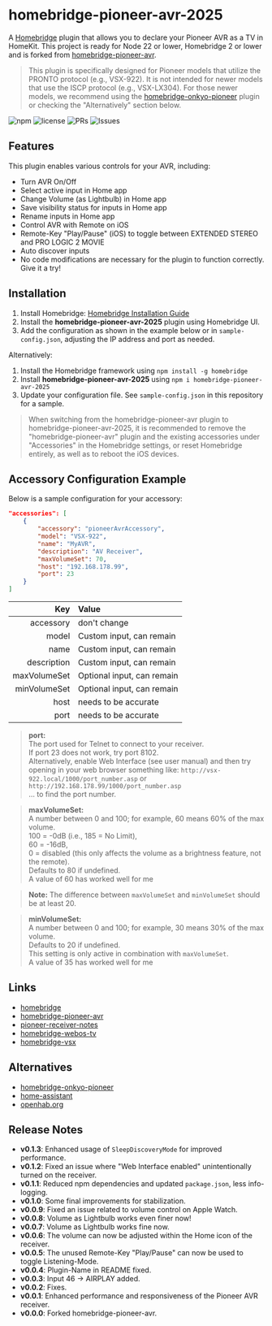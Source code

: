 # homebridge-pioneer-avr-2025

A [Homebridge](https://github.com/nfarina/homebridge) plugin that allows you to declare your Pioneer AVR as a TV in HomeKit. This project is ready for Node 22 or lower, Homebridge 2 or lower and is forked from [homebridge-pioneer-avr](https://github.com/kazcangi/homebridge-pioneer-avr).  

> This plugin is specifically designed for Pioneer models that utilize the PRONTO protocol (e.g., VSX-922). It is not intended for newer models that use the ISCP protocol (e.g., VSX-LX304). For those newer models, we recommend using the [homebridge-onkyo-pioneer](https://github.com/nitaybz/homebridge-onkyo-pioneer) plugin or checking the "Alternatively" section below.


![npm](https://img.shields.io/npm/v/homebridge-pioneer-avr-2025) ![license](https://img.shields.io/badge/license-MIT-blue) ![PRs](https://img.shields.io/github/issues-pr/holuspokus/homebridge-pioneer-avr-2025) ![Issues](https://img.shields.io/github/issues/holuspokus/homebridge-pioneer-avr-2025)




## Features

This plugin enables various controls for your AVR, including:

* Turn AVR On/Off
* Select active input in Home app
* Change Volume (as Lightbulb) in Home app
* Save visibility status for inputs in Home app
* Rename inputs in Home app
* Control AVR with Remote on iOS
* Remote-Key "Play/Pause" (iOS) to toggle between EXTENDED STEREO and PRO LOGIC 2 MOVIE
* Auto discover inputs
* No code modifications are necessary for the plugin to function correctly. Give it a try!




## Installation

1. Install Homebridge: [Homebridge Installation Guide](https://github.com/homebridge/homebridge/wiki)  
2. Install the **homebridge-pioneer-avr-2025** plugin using Homebridge UI.  
3. Add the configuration as shown in the example below or in `sample-config.json`, adjusting the IP address and port as needed.

Alternatively:
1. Install the Homebridge framework using `npm install -g homebridge`
2. Install **homebridge-pioneer-avr-2025** using `npm i homebridge-pioneer-avr-2025`
3. Update your configuration file. See `sample-config.json` in this repository for a sample.

> When switching from the homebridge-pioneer-avr plugin to homebridge-pioneer-avr-2025, it is recommended to remove the "homebridge-pioneer-avr" plugin and the existing accessories under "Accessories" in the Homebridge settings, or reset Homebridge entirely, as well as to reboot the iOS devices.




## Accessory Configuration Example

Below is a sample configuration for your accessory:

```json
"accessories": [
    {
        "accessory": "pioneerAvrAccessory",
        "model": "VSX-922",
        "name": "MyAVR",
        "description": "AV Receiver",
        "maxVolumeSet": 70,
        "host": "192.168.178.99",
        "port": 23
    }
]
```

|          Key | Value                      |
| -----------: | :------------------------- |
|    accessory | don't change               |
|        model | Custom input, can remain   |
|         name | Custom input, can remain   |
|  description | Custom input, can remain   |
| maxVolumeSet | Optional input, can remain |
| minVolumeSet | Optional input, can remain |
|         host | needs to be accurate       |
|         port | needs to be accurate       |

> **port:**  
> The port used for Telnet to connect to your receiver.  
> If port 23 does not work, try port 8102.  
> Alternatively, enable Web Interface (see user manual) and then try opening in your web browser something like:
> `http://vsx-922.local/1000/port_number.asp` or  
> `http://192.168.178.99/1000/port_number.asp`  
> ... to find the port number.

> **maxVolumeSet:**  
> A number between 0 and 100; for example, 60 means 60% of the max volume.  
> 100 = -0dB (i.e., 185 = No Limit),  
> 60 = -16dB,  
> 0 = disabled (this only affects the volume as a brightness feature, not the remote).  
> Defaults to 80 if undefined.  
> A value of 60 has worked well for me

> **Note:** The difference between `maxVolumeSet` and `minVolumeSet` should be at least 20.

> **minVolumeSet:**  
> A number between 0 and 100; for example, 30 means 30% of the max volume.  
> Defaults to 20 if undefined.  
> This setting is only active in combination with `maxVolumeSet`.  
> A value of 35 has worked well for me




## Links

- [homebridge](https://github.com/nfarina/homebridge)
- [homebridge-pioneer-avr](https://github.com/kazcangi/homebridge-pioneer-avr)
- [pioneer-receiver-notes](https://github.com/rwifall/pioneer-receiver-notes)
- [homebridge-webos-tv](https://github.com/merdok/homebridge-webos-tv)
- [homebridge-vsx](https://github.com/TG908/homebridge-vsx)




## Alternatives

- [homebridge-onkyo-pioneer](https://github.com/nitaybz/homebridge-onkyo-pioneer)
- [home-assistant](https://www.home-assistant.io/integrations/pioneer/)
- [openhab.org](https://www.openhab.org/addons/bindings/pioneeravr/)




## Release Notes

- **v0.1.3**: Enhanced usage of `SleepDiscoveryMode` for improved performance.
- **v0.1.2**: Fixed an issue where "Web Interface enabled" unintentionally turned on the receiver.
- **v0.1.1**: Reduced npm dependencies and updated `package.json`, less info-logging.
- **v0.1.0**: Some final improvements for stabilization.
- **v0.0.9**: Fixed an issue related to volume control on Apple Watch.
- **v0.0.8**: Volume as Lightbulb works even finer now!
- **v0.0.7**: Volume as Lightbulb works fine now.
- **v0.0.6**: The volume can now be adjusted within the Home icon of the receiver.
- **v0.0.5**: The unused Remote-Key "Play/Pause" can now be used to toggle Listening-Mode.
- **v0.0.4**: Plugin-Name in README fixed.
- **v0.0.3**: Input 46 -> AIRPLAY added.
- **v0.0.2**: Fixes.
- **v0.0.1**: Enhanced performance and responsiveness of the Pioneer AVR receiver.
- **v0.0.0**: Forked homebridge-pioneer-avr.
